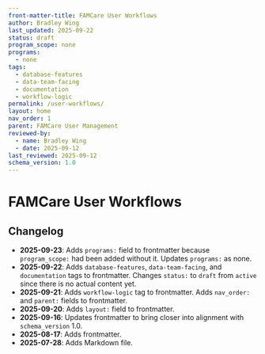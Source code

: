 ```yaml
---
front-matter-title: FAMCare User Workflows  
author: Bradley Wing
last_updated: 2025-09-22
status: draft
program_scope: none
programs:
  - none
tags:
  - database-features
  - data-team-facing
  - documentation
  - workflow-logic
permalink: /user-workflows/
layout: home
nav_order: 1
parent: FAMCare User Management
reviewed-by:
  - name: Bradley Wing
  - date: 2025-09-12
last_reviewed: 2025-09-12
schema_version: 1.0  
---
```


# FAMCare User Workflows

## Changelog

- **2025-09-23**: Adds `programs:` field to frontmatter because `program_scope:` had been added without it. Updates `programs:` as none.
- **2025-09-22**: Adds `database-features`, `data-team-facing`, and `documentation` tags to frontmatter. Changes `status:` to `draft` from `active` since there is no actual content yet.
- **2025-09-21**: Adds `workflow-logic` tag to frontmatter. Adds `nav_order:` and `parent:` fields to frontmatter.
- **2025-09-20**: Adds `layout:` field to frontmatter.
- **2025-09-16**: Updates frontmatter to bring closer into alignment with `schema_version` 1.0.
- **2025-08-17**: Adds frontmatter.
- **2025-07-28**: Adds Markdown file.
